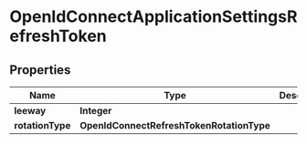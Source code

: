

# OpenIdConnectApplicationSettingsRefreshToken


## Properties

| Name | Type | Description | Notes |
|------------ | ------------- | ------------- | -------------|
|**leeway** | **Integer** |  |  [optional] |
|**rotationType** | **OpenIdConnectRefreshTokenRotationType** |  |  [optional] |




